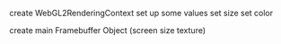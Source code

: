 create WebGL2RenderingContext
set up some values
set size
set color

create main Framebuffer Object (screen size texture)
